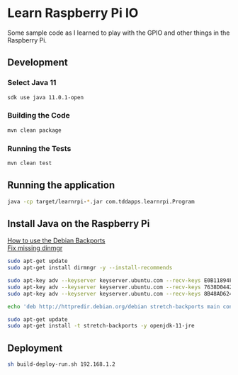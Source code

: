 # Learn Raspberry Pi IO  

Some sample code as I learned to play with the GPIO and other things in the Raspberry Pi.  

## Development  

### Select Java 11  

```bash
sdk use java 11.0.1-open
```

### Building the Code  

```bash
mvn clean package
```

### Running the Tests  

```bash
mvn clean test
```

## Running the application  

```bash
java -cp target/learnrpi-*.jar com.tddapps.learnrpi.Program
```

## Install Java on the Raspberry Pi  

[How to use the Debian Backports](https://github.com/superjamie/lazyweb/wiki/Raspberry-Pi-Debian-Backports)  
[Fix missing dinmgr](https://blog.sleeplessbeastie.eu/2017/11/02/how-to-fix-missing-dirmngr/)  

```bash
sudo apt-get update
sudo apt-get install dirmngr -y --install-recommends

sudo apt-key adv --keyserver keyserver.ubuntu.com --recv-keys E0B11894F66AEC98
sudo apt-key adv --keyserver keyserver.ubuntu.com --recv-keys 7638D0442B90D010
sudo apt-key adv --keyserver keyserver.ubuntu.com --recv-keys 8B48AD6246925553

echo 'deb http://httpredir.debian.org/debian stretch-backports main contrib non-free' | sudo tee -a /etc/apt/sources.list.d/debian-backports.list

sudo apt-get update
sudo apt-get install -t stretch-backports -y openjdk-11-jre
```

## Deployment  

```bash
sh build-deploy-run.sh 192.168.1.2
```